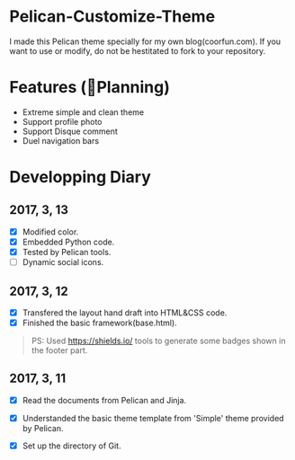 # Pelican-Customize-Theme

I made this Pelican theme specially for my own blog(coorfun.com). If you want to use or modify, do not be hestitated to fork to your repository.

# Features (Planning)
- Extreme simple and clean theme
- Support profile photo
- Support Disque comment
- Duel navigation bars

# Developping Diary

## 2017, 3, 13
- [x] Modified color.
- [x] Embedded Python code.
- [x] Tested by Pelican tools.
- [ ] Dynamic social icons.

## 2017, 3, 12
- [x] Transfered the layout hand draft into HTML&CSS code.
- [x] Finished the basic framework(base.html).

> PS: Used https://shields.io/ tools to generate some badges shown in the footer part.

## 2017, 3, 11
- [x] Read the documents from Pelican and Jinja.
- [x] Understanded the basic theme template from 'Simple' theme provided by Pelican.
- [x] Set up the directory of Git.


